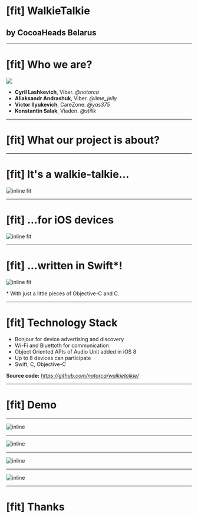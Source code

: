 # [fit] WalkieTalkie
## by CocoaHeads Belarus

---

# [fit] Who we are?

![](we.jpg)

* **Cyril Lashkevich**, Viber. *@notorca*
* **Aliaksandr Andrashuk**, Viber. *@lime_jelly*
* **Victor Ilyukevich**, CareZone. *@yas375*
* **Konstantin Salak**, Viaden. *@stillk*

---

# [fit] What our project is about?

---

# [fit] It's a walkie-talkie…

![inline fit](walkie_talkies.png)

--- 

# [fit] …for iOS devices

![inline fit](iphone_and_ipad.png)

---

# [fit] …written in Swift*!

![inline fit](swift.png)

\* With just a little pieces of Objective-C and C.

---

# [fit] Technology Stack

* Bonjour for device advertising and discovery
* Wi-Fi and Bluettoth for communication
* Object Oriented APIs of Audio Unit added in iOS 8
* Up to 8 devices can participate
* Swift, C, Objective-C

**Source code:** *https://github.com/notorca/walkietalkie/*

---

# [fit] Demo

---

![inline](waiting.png)

---

![inline](discovering.png)

---

![inline](ready.png)

---

![inline](on_air.png)

---

# [fit] Thanks
